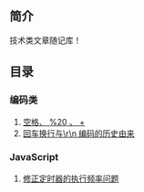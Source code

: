 ## 简介

技术类文章随记库！

## 目录

### 编码类

1. [空格、 %20 、 +](./encode/空格编码的兼容性.md)
2. [回车换行与\r\n 编码的历史由来](./encode/回车换行键与其编码的历史由来.md)

### JavaScript

1. [修正定时器的执行频率问题](./javascript/修正定时器的执行频率问题.md)

